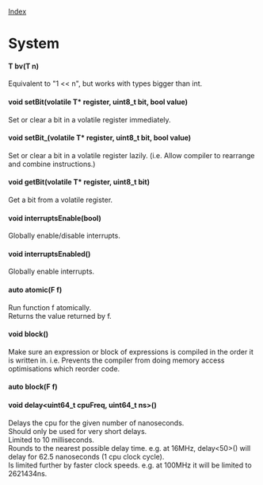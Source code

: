 [Index](../../index.hpp.md#index)

# System

#### T bv(T n)
Equivalent to "1 << n", but works with types bigger than int.

#### void setBit(volatile T\* register, uint8_t bit, bool value)
Set or clear a bit in a volatile register immediately.

#### void setBit_(volatile T\* register, uint8_t bit, bool value)
Set or clear a bit in a volatile register lazily.
(i.e. Allow compiler to rearrange and combine instructions.)

#### void getBit(volatile T\* register, uint8_t bit)
Get a bit from a volatile register.

#### void interruptsEnable(bool)
Globally enable/disable interrupts.

#### void interruptsEnabled()
Globally enable interrupts.

#### auto atomic<F>(F f)
Run function f atomically.<br>
Returns the value returned by f.

#### void block()
Make sure an expression or block of expressions is compiled in the order it is written in.
i.e. Prevents the compiler from doing memory access optimisations which reorder code.

#### auto block<F>(F f)

#### void delay<uint64_t cpuFreq, uint64_t ns>()
Delays the cpu for the given number of nanoseconds.<br>
Should only be used for very short delays.<br>
Limited to 10 milliseconds.<br>
Rounds to the nearest possible delay time. e.g. at 16MHz, delay<50>() will
delay for 62.5 nanoseconds (1 cpu clock cycle).<br>
Is limited further by faster clock speeds. e.g. at 100MHz it will be limited to 2621434ns.
